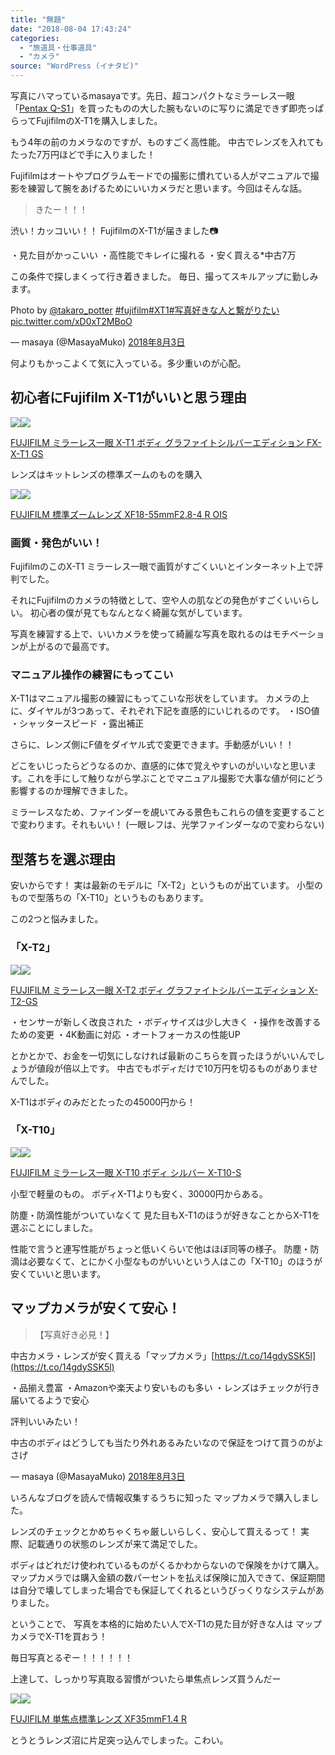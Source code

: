 ```yaml
---
title: "無題"
date: "2018-08-04 17:43:24"
categories:
  - "旅道具・仕事道具"
  - "カメラ"
source: "WordPress (イナタビ)"
---
```


写真にハマっているmasayaです。先日、超コンパクトなミラーレス一眼「[Pentax Q-S1](https://masayamuko.com/q-s1/)」を買ったものの大した腕もないのに写りに満足できず即売っぱらってFujifilmのX-T1を購入しました。

もう4年の前のカメラなのですが、ものすごく高性能。
中古でレンズを入れてもたった7万円ほどで手に入りました！

Fujifilmはオートやプログラムモードでの撮影に慣れている人がマニュアルで撮影を練習して腕をあげるためにいいカメラだと思います。今回はそんな話。

> きたー！！！

渋い！カッコいい！！
FujifilmのX-T1が届きました📷

・見た目がかっこいい
・高性能でキレイに撮れる
・安く買える*中古7万

この条件で探しまくって行き着きました。
毎日、撮ってスキルアップに勤しみます。

Photo by [@takaro_potter](https://twitter.com/takaro_potter?ref_src=twsrc%5Etfw) [#fujifilm](https://twitter.com/hashtag/fujifilm?src=hash&ref_src=twsrc%5Etfw)[#XT1](https://twitter.com/hashtag/XT1?src=hash&ref_src=twsrc%5Etfw)[#写真好きな人と繫がりたい](https://twitter.com/hashtag/%E5%86%99%E7%9C%9F%E5%A5%BD%E3%81%8D%E3%81%AA%E4%BA%BA%E3%81%A8%E7%B9%AB%E3%81%8C%E3%82%8A%E3%81%9F%E3%81%84?src=hash&ref_src=twsrc%5Etfw) [pic.twitter.com/xD0xT2MBoO](https://t.co/xD0xT2MBoO)

— masaya (@MasayaMuko) [2018年8月3日](https://twitter.com/MasayaMuko/status/1025318763229409280?ref_src=twsrc%5Etfw)

何よりもかっこよくて気に入っている。多少重いのが心配。

## 初心者にFujifilm X-T1がいいと思う理由

[![](//ws-fe.amazon-adsystem.com/widgets/q?_encoding=UTF8&ASIN=B00NGFLOH4&Format=_SL250_&ID=AsinImage&MarketPlace=JP&ServiceVersion=20070822&WS=1&tag=msymk-22)](https://www.amazon.co.jp/dp/B00NGFLOH4/ref=as_li_ss_il?_encoding=UTF8&psc=1&linkCode=li3&tag=msymk-22&linkId=7fc3adb37f403f94db6b15b3e5e4a3b5)![](https://ir-jp.amazon-adsystem.com/e/ir?t=msymk-22&l=li3&o=9&a=B00NGFLOH4)

[FUJIFILM ミラーレス一眼 X-T1 ボディ グラファイトシルバーエディション FX-X-T1 GS](https://amzn.to/2OFMmka)

レンズはキットレンズの標準ズームのものを購入

[![](//ws-fe.amazon-adsystem.com/widgets/q?_encoding=UTF8&ASIN=B009CNVSZM&Format=_SL250_&ID=AsinImage&MarketPlace=JP&ServiceVersion=20070822&WS=1&tag=msymk-22)](https://www.amazon.co.jp/FUJIFILM-%E6%A8%99%E6%BA%96%E3%82%BA%E3%83%BC%E3%83%A0%E3%83%AC%E3%83%B3%E3%82%BA-XF18-55mmF2-8-4-R-OIS/dp/B009CNVSZM/ref=as_li_ss_il?s=electronics&ie=UTF8&qid=1533371790&sr=1-1&keywords=fuji+18-55&linkCode=li3&tag=msymk-22&linkId=ecbec7b43f39e9e256047157524c6131)![](https://ir-jp.amazon-adsystem.com/e/ir?t=msymk-22&l=li3&o=9&a=B009CNVSZM)

[FUJIFILM 標準ズームレンズ XF18-55mmF2.8-4 R OIS](https://amzn.to/2LSA9Lm)

### 画質・発色がいい！

FujifilmのこのX-T1
ミラーレス一眼で画質がすごくいいとインターネット上で評判でした。

それにFujifilmのカメラの特徴として、空や人の肌などの発色がすごくいいらしい。
初心者の僕が見てもなんとなく綺麗な気がしています。

写真を練習する上で、いいカメラを使って綺麗な写真を取れるのはモチベーションが上がるので最高です。

### マニュアル操作の練習にもってこい

X-T1はマニュアル撮影の練習にもってこいな形状をしています。
カメラの上に、ダイヤルが3つあって、それぞれ下記を直感的にいじれるのです。
・ISO値
・シャッタースピード
・露出補正

さらに、レンズ側にF値をダイヤル式で変更できます。手動感がいい！！

どこをいじったらどうなるのか、直感的に体で覚えやすいのがいいなと思います。これを手にして触りながら学ぶことでマニュアル撮影で大事な値が何にどう影響するのか理解できました。

ミラーレスなため、ファインダーを覘いてみる景色もこれらの値を変更することで変わります。それもいい！
(一眼レフは、光学ファインダーなので変わらない)

## 型落ちを選ぶ理由

安いからです！
実は最新のモデルに「X-T2」というものが出ています。
小型のもので型落ちの「X-T10」というものもあります。

この2つと悩みました。

### 「X-T2」
[![](//ws-fe.amazon-adsystem.com/widgets/q?_encoding=UTF8&ASIN=B01N7RDTMY&Format=_SL250_&ID=AsinImage&MarketPlace=JP&ServiceVersion=20070822&WS=1&tag=msymk-22)](https://www.amazon.co.jp/dp/B01N7RDTMY/ref=as_li_ss_il?_encoding=UTF8&psc=1&linkCode=li3&tag=msymk-22&linkId=f99be4432624303aeb273de4036badfd)![](https://ir-jp.amazon-adsystem.com/e/ir?t=msymk-22&l=li3&o=9&a=B01N7RDTMY)

[FUJIFILM ミラーレス一眼 X-T2 ボディ グラファイトシルバーエディション X-T2-GS](https://amzn.to/2OKeliu)

・センサーが新しく改良された
・ボディサイズは少し大きく
・操作を改善するための変更
・4K動画に対応
・オートフォーカスの性能UP

とかとかで、お金を一切気にしなければ最新のこちらを買ったほうがいいんでしょうが値段が倍以上です。
中古でもボディだけで10万円を切るものがありませんでした。

X-T1はボディのみだとたったの45000円から！

### 「X-T10」

[![](//ws-fe.amazon-adsystem.com/widgets/q?_encoding=UTF8&ASIN=B00XTPDYT2&Format=_SL250_&ID=AsinImage&MarketPlace=JP&ServiceVersion=20070822&WS=1&tag=msymk-22)](https://www.amazon.co.jp/FUJIFILM-%E3%83%9F%E3%83%A9%E3%83%BC%E3%83%AC%E3%82%B9%E4%B8%80%E7%9C%BC-X-T10-%E3%82%B7%E3%83%AB%E3%83%90%E3%83%BC-X-T10-S/dp/B00XTPDYT2/ref=as_li_ss_il?s=electronics&ie=UTF8&qid=1533371923&sr=1-2&keywords=X-T10&linkCode=li3&tag=msymk-22&linkId=2e9e487b82703dce55abc151683c0f8e)![](https://ir-jp.amazon-adsystem.com/e/ir?t=msymk-22&l=li3&o=9&a=B00XTPDYT2)

[FUJIFILM ミラーレス一眼 X-T10 ボディ シルバー X-T10-S](https://amzn.to/2Ks5YFj)

小型で軽量のもの。
ボディX-T1よりも安く、30000円からある。

防塵・防滴性能がついていなくて
見た目もX-T1のほうが好きなことからX-T1を選ぶことにしました。

性能で言うと連写性能がちょっと低いくらいで他はほぼ同等の様子。
防塵・防滴は必要なくて、とにかく小型なものがいいという人はこの「X-T10」のほうが安くていいと思います。

## マップカメラが安くて安心！

> 【写真好き必見！】

中古カメラ・レンズが安く買える「マップカメラ」[https://t.co/14gdySSK5l](https://t.co/14gdySSK5l) 

・品揃え豊富
・Amazonや楽天より安いものも多い
・レンズはチェックが行き届いてるようで安心

評判いいみたい！

中古のボディはどうしても当たり外れあるみたいなので保証をつけて買うのがよさげ

— masaya (@MasayaMuko) [2018年8月3日](https://twitter.com/MasayaMuko/status/1025333493427912704?ref_src=twsrc%5Etfw)

いろんなブログを読んで情報収集するうちに知った
マップカメラで購入しました。

レンズのチェックとかめちゃくちゃ厳しいらしく、安心して買えるって！
実際、記載通りの状態のレンズが来て満足でした。

ボディはどれだけ使われているものがくるかわからないので保険をかけて購入。
マップカメラでは購入金額の数パーセントを払えば保険に加入できて、保証期間は自分で壊してしまった場合でも保証してくれるというびっくりなシステムがありました。

ということで、
写真を本格的に始めたい人でX-T1の見た目が好きな人は
マップカメラでX-T1を買おう！

毎日写真とるぞー！！！！！！

上達して、しっかり写真取る習慣がついたら単焦点レンズ買うんだー

[![](//ws-fe.amazon-adsystem.com/widgets/q?_encoding=UTF8&ASIN=B006ZSNSRI&Format=_SL250_&ID=AsinImage&MarketPlace=JP&ServiceVersion=20070822&WS=1&tag=msymk-22)](https://www.amazon.co.jp/dp/B006ZSNSRI//ref=as_li_ss_il?coliid=I2XA0G6WK9JFIN&colid=1PUWAS1PXNBL9&psc=0&ref_=lv_ov_lig_dp_it&linkCode=li3&tag=msymk-22&linkId=8db0d23e006b15b762dc11ec2188f24c)![](https://ir-jp.amazon-adsystem.com/e/ir?t=msymk-22&l=li3&o=9&a=B006ZSNSRI)

[FUJIFILM 単焦点標準レンズ XF35mmF1.4 R](https://amzn.to/2OJCPZh)

とうとうレンズ沼に片足突っ込んでしまった。こわい。
